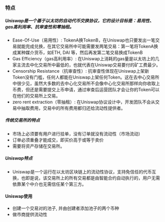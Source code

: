 
### 特点
##### Uniswap是一个基于以太坊的自动代币交换协议，它的设计目标是：易用性、gas高利用率、抗审查性和零抽租。
- Ease-Of-Use（易用性）: TokenA换TokenB，在Uniswap也只要发出一笔交易就能完成兑换，在其它交易所中可能需要发两笔交易：第一笔将TokenA换成某种媒介货币，如ETH, DAI 等，然后再发第二笔交易换成TokenB
- Gas Efficiency（gas高利用率）: 在Uniswap上消耗的gas量是以太坊上的几家主流去中化交易所中最低的，也就代表在Uniswap交易要付的矿工费最少。
- Censorship Resistance（抗审查性）: 抗审查性体现在Uniswap上架新Token没有门槛，任何人都能在Uniswap上架任何Token。这在去中心交易所中很少见，虽然大多数的去中心化交易所不会像中心化交易所那样向你收取上币费，但还是需要提交上币申请，通过审查后运营团队才会让你的Token可以在他们的交易所上交易。
- zero rent extraction（零抽租）: 在Uniswap协议设计中，开发团队不会从交易中抽取费用，交易中的所有费用都归还给流动性提供者。

##### 传统交易所的特点
- 市场上必须要有用户进行挂单，没有订单就没有流动性（市场流动）
- 订单必须重叠才能成交，即买价高于或等于卖价
- 需要将资产存储在交易所。


##### Uniswap特点
- Uniswap是一个运行在以太坊区块链上的流动性协议，支持免信任的代币互换，也即是说，该交易所上的所有交易都是由智能合约自动执行的，用户无需依靠某个中介也无需信任某个第三方。

#### Uniswap使用
- 创建一个交易对的池子, 并由创建者添加池子的两个币种
- 做市商提供流动性


